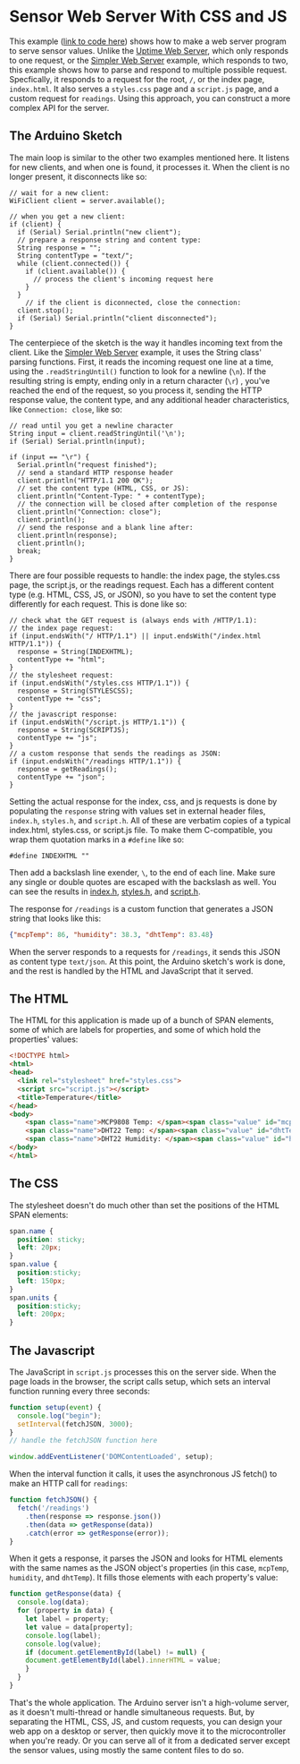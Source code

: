 # Sensor Web Server With CSS and JS

This example  ([link to code here](https://github.com/tigoe/WiFi_Examples/tree/main/Servers/SensorWebServerWithCSSandJS)) shows how to make a web server program to serve sensor values. Unlike the [Uptime Web Server](https://github.com/tigoe/WiFi_Examples/tree/main/Servers/UptimeServer/), which only responds to one request, or the [Simpler Web Server](https://github.com/tigoe/WiFi_Examples/tree/main/Servers/SimplerWebServer/) example, which responds to two, this example shows how to parse and respond to multiple possible request. Specfically, it responds to a request for the root, `/`, or the index page, `index.html`. It also serves a `styles.css` page and a `script.js` page, and a custom request for `readings`. Using this approach, you can construct a more complex API for the server.


## The Arduino Sketch
The main loop is similar to the other two examples mentioned here. It listens for new clients, and when one is found, it processes it. When the client is no longer present, it disconnects like so:

````arduino
// wait for a new client:
WiFiClient client = server.available();

// when you get a new client:
if (client) {
  if (Serial) Serial.println("new client");
  // prepare a response string and content type:
  String response = "";
  String contentType = "text/";
  while (client.connected()) {
    if (client.available()) {
      // process the client's incoming request here
    }
  }
    // if the client is diconnected, close the connection:
  client.stop();
  if (Serial) Serial.println("client disconnected");
}
````
The centerpiece of the sketch is the way it handles incoming text from the client. Like the [Simpler Web Server](https://github.com/tigoe/WiFi_Examples/tree/main/Servers/SimplerWebServer/) example, it uses the String class' parsing functions. First, it reads the incoming request one line at a time, using the `.readStringUntil()` function to look for a newline (`\n`). If the resulting string is empty, ending only in a return character (`\r`) , you've reached the end of the request, so you process it, sending the HTTP response value, the content type, and any additional header characteristics, like `Connection: close`, like so:

````arduino
// read until you get a newline character
String input = client.readStringUntil('\n');
if (Serial) Serial.println(input);

if (input == "\r") {
  Serial.println("request finished");
  // send a standard HTTP response header
  client.println("HTTP/1.1 200 OK");
  // set the content type (HTML, CSS, or JS):
  client.println("Content-Type: " + contentType);
  // the connection will be closed after completion of the response
  client.println("Connection: close");
  client.println();
  // send the response and a blank line after:
  client.println(response);
  client.println();
  break;
}
````
There are four possible requests to handle: the index page, the styles.css page, the script.js, or the readings request. Each has a different content type (e.g. HTML, CSS, JS, or JSON), so you have to set the content type differently for each request. This is done like so:

````arduino
// check what the GET request is (always ends with /HTTP/1.1):
// the index page request:
if (input.endsWith("/ HTTP/1.1") || input.endsWith("/index.html HTTP/1.1")) {
  response = String(INDEXHTML);
  contentType += "html";
}
// the stylesheet request:
if (input.endsWith("/styles.css HTTP/1.1")) {
  response = String(STYLESCSS);
  contentType += "css";
}
// the javascript response:
if (input.endsWith("/script.js HTTP/1.1")) {
  response = String(SCRIPTJS);
  contentType += "js";
}
// a custom response that sends the readings as JSON:
if (input.endsWith("/readings HTTP/1.1")) {
  response = getReadings();
  contentType += "json";
}
````

Setting the actual response for the index, css, and js requests is done by populating the `response` string with values set in external header files, `index.h`, `styles.h`, and `script.h`. All of these are verbatim copies of a typical index.html, styles.css, or script.js file. To make them C-compatible, you wrap them quotation marks in a `#define` like so: 

````arduino
#define INDEXHTML ""
````
Then add a backslash line exender, `\`, to the end of each line. Make sure any single or double quotes are escaped with the backslash as well. You can see the results in [index.h](https://github.com/tigoe/WiFi_Examples/tree/main/Servers/SensorWebServerWithCSSandJS/index.h), [styles.h](https://github.com/tigoe/WiFi_Examples/tree/main/Servers/SensorWebServerWithCSSandJS/styles.h), and [script.h](https://github.com/tigoe/WiFi_Examples/tree/main/Servers/SensorWebServerWithCSSandJS/script.h). 

The response for `/readings` is a custom function that generates a JSON string that looks like this:

````json
{"mcpTemp": 86, "humidity": 38.3, "dhtTemp": 83.48}
````
When the server responds to a requests for `/readings`, it sends this JSON as content type `text/json`. At this point, the Arduino sketch's work is done, and the rest is handled by the HTML and JavaScript that it served.

## The HTML
The HTML for this application is made up of a bunch of SPAN elements, some of which are labels for properties, and some of which hold the properties' values:
````html
<!DOCTYPE html> 
<html> 
<head> 
  <link rel="stylesheet" href="styles.css"> 
  <script src="script.js"></script> 
  <title>Temperature</title> 
</head> 
<body> 
    <span class="name">MCP9808 Temp: </span><span class="value" id="mcpTemp"></span><span class="units">&deg;F<br></span> 
    <span class="name">DHT22 Temp: </span><span class="value" id="dhtTemp"></span><span class="units">&deg;F</span><br> 
    <span class="name">DHT22 Humidity: </span><span class="value" id="humidity"></span><span class="units">%</span><br> 
</body> 
</html>
````

## The CSS
The stylesheet doesn't do much other than set the positions of the HTML SPAN elements:

````css
span.name { 
  position: sticky; 
  left: 20px; 
} 
span.value {  
  position:sticky;
  left: 150px;
}
span.units { 
  position:sticky;
  left: 200px;
}
````
## The Javascript
The JavaScript in `script.js` processes this on the server side. When the page loads in the browser, the script calls setup, which sets an interval function running every three seconds:

````js
function setup(event) { 
  console.log("begin");   
  setInterval(fetchJSON, 3000);   
} 
// handle the fetchJSON function here

window.addEventListener('DOMContentLoaded', setup);
````

When the interval function it calls, it uses the asynchronous JS fetch() to make an HTTP call for `readings`:

````js
function fetchJSON() {  
  fetch('/readings')    
    .then(response => response.json())    
    .then(data => getResponse(data))     
    .catch(error => getResponse(error));  
}

````
When it gets a response, it parses the JSON and looks for HTML elements with the same names as the JSON object's properties (in this case, `mcpTemp`, `humidity`, and `dhtTemp`). It fills those elements with each property's value:

````js
function getResponse(data) {   
  console.log(data);  
  for (property in data) {  
    let label = property;  
    let value = data[property]; 
    console.log(label);
    console.log(value); 
    if (document.getElementById(label) != null) {
    document.getElementById(label).innerHTML = value;
    }
  }
}
````
That's the whole application. The Arduino server isn't a high-volume server, as it doesn't multi-thread or handle simultaneous requests. But, by separating the HTML, CSS, JS, and custom requests, you can design your web app on a desktop or server, then quickly move it to the microcontroller when you're ready. Or you can serve all of it from a dedicated server except the sensor values, using mostly the same content files to do so. 
